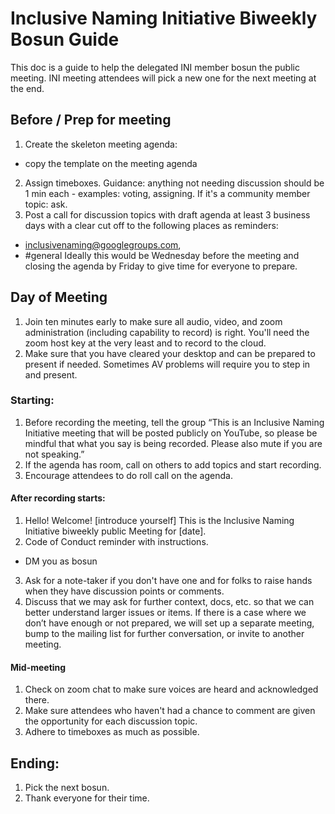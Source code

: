 # Inclusive Naming Initiative Biweekly Bosun Guide  

This doc is a guide to help the delegated INI member bosun the public meeting. 
INI meeting attendees will pick a new one for the next meeting at the end.  

## Before / Prep for meeting 
1. Create the skeleton meeting agenda:
- copy the template on the meeting agenda 
2. Assign timeboxes. Guidance: anything not needing discussion should be 1 min each - 
examples: voting, assigning. If it's a community member topic: ask.
4. Post a call for discussion topics with draft agenda at least 3 business days with
a clear cut off to the following places as reminders:
  - inclusivenaming@googlegroups.com, 
  - #general
Ideally this would be Wednesday before the meeting and closing the agenda by 
Friday to give time for everyone to prepare.  

## Day of Meeting 

1. Join ten minutes early to make sure all audio, video, and zoom
administration (including capability to record) is right. You'll need the zoom 
host key at the very least and to record to the cloud.  
2. Make sure that you have cleared your desktop and can be prepared to present
if needed. Sometimes AV problems will require you to step in and present.
### Starting:
1. Before recording the meeting, tell the group “This is an Inclusive Naming 
Initiative meeting that will be posted publicly on YouTube, so please be mindful 
that what you say is being recorded. Please also mute if you are not speaking.” 
3. If the agenda has room, call on others to add topics and start recording.
4. Encourage attendees to do roll call on the agenda. 
#### After recording starts:
1. Hello! Welcome! [introduce yourself] This is the Inclusive Naming Initiative 
biweekly public Meeting for [date].
2. Code of Conduct reminder with instructions.
  - DM you as bosun
3. Ask for a note-taker if you don't have one and for folks to raise hands when
they have discussion points or comments.
4. Discuss that we may ask for further context, docs, etc. so that we can better
understand larger issues or items. If there is a case where we don’t have
enough or not prepared, we will set up a separate meeting, bump to the mailing
list for further conversation, or invite to another meeting.
#### Mid-meeting
1. Check on zoom chat to make sure voices are heard and acknowledged there.
2. Make sure attendees who haven't had a chance to comment are given the
opportunity for each discussion topic. 
3. Adhere to timeboxes as much as possible.  
## Ending:
1. Pick the next bosun.  
2. Thank everyone for their time. 
